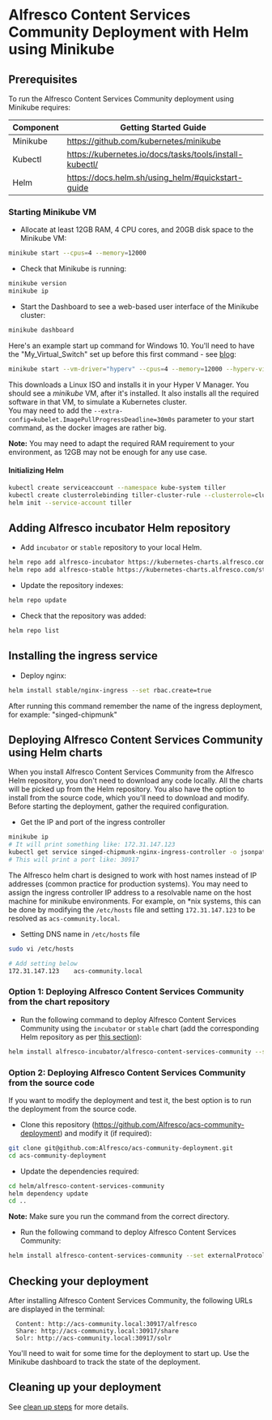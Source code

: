 # Alfresco Content Services Community Deployment with Helm using Minikube

## Prerequisites

To run the Alfresco Content Services Community deployment using Minikube requires:

| Component   | Getting Started Guide |
| ------------| --------------------- |
| Minikube    | https://github.com/kubernetes/minikube |
| Kubectl     | https://kubernetes.io/docs/tasks/tools/install-kubectl/ |
| Helm        | https://docs.helm.sh/using_helm/#quickstart-guide |

### Starting Minikube VM

* Allocate at least 12GB RAM, 4 CPU cores, and 20GB disk space to the Minikube VM:
```bash
minikube start --cpus=4 --memory=12000
```
* Check that Minikube is running:
```bash
minikube version
minikube ip
```
* Start the Dashboard to see a web-based user interface of the Minikube cluster:
```bash
minikube dashboard
```

Here's an example start up command for Windows 10. You'll need to have the "My_Virtual_Switch" set up before this first command - see [blog](https://blogs.msdn.microsoft.com/wasimbloch/2017/01/23/setting-up-kubernetes-on-windows10-laptop-with-minikube/):
```bash
minikube start --vm-driver="hyperv" --cpus=4 --memory=12000 --hyperv-virtual-switch="My_Virtual_Switch" --v=7 --alsologtostderr
```
This downloads a Linux ISO and installs it in your Hyper V Manager. You should see a _minikube_ VM, after it's installed. It also installs all the required software in that VM, to simulate a Kubernetes cluster.  
You may need to add the ```--extra-config=kubelet.ImagePullProgressDeadline=30m0s``` parameter to your start command, as the docker images are rather big.

**Note:** You may need to adapt the required RAM requirement to your environment, as 12GB may not be enough for any use case.

#### Initializing Helm

```bash
kubectl create serviceaccount --namespace kube-system tiller
kubectl create clusterrolebinding tiller-cluster-rule --clusterrole=cluster-admin --serviceaccount=kube-system:tiller
helm init --service-account tiller
```

## Adding Alfresco incubator Helm repository

* Add `incubator` or `stable` repository to your local Helm.
```bash
helm repo add alfresco-incubator https://kubernetes-charts.alfresco.com/incubator
helm repo add alfresco-stable https://kubernetes-charts.alfresco.com/stable
```

* Update the repository indexes:
```bash
helm repo update
```

* Check that the repository was added:
```bash
helm repo list
```

## Installing the ingress service

* Deploy nginx:
```bash
helm install stable/nginx-ingress --set rbac.create=true
```

After running this command remember the name of the ingress deployment, for example: "singed-chipmunk"


## Deploying Alfresco Content Services Community using Helm charts

When you install Alfresco Content Services Community from the Alfresco Helm repository, you don't need to download any code locally. All the charts will be picked up from the Helm repository.  You also have the option to install from the source code, which you'll need to download and modify.  Before starting the deployment, gather the required configuration.

* Get the IP and port of the ingress controller
```bash
minikube ip
# It will print something like: 172.31.147.123
kubectl get service singed-chipmunk-nginx-ingress-controller -o jsonpath={.spec.ports[0].nodePort}
# This will print a port like: 30917
```

The Alfresco helm chart is designed to work with host names instead of IP addresses (common practice for production systems). You may need to assign the ingress controller IP address to a resolvable name on the host machine for minikube environments. For example, on *nix systems, this can be done by modifying the `/etc/hosts` file and setting `172.31.147.123` to be resolved as `acs-community.local`.

* Setting DNS name in `/etc/hosts` file
```bash
sudo vi /etc/hosts

# Add setting below
172.31.147.123    acs-community.local
```

### Option 1: Deploying Alfresco Content Services Community from the chart repository

* Run the following command to deploy Alfresco Content Services Community using the `incubator` or `stable` chart (add the corresponding Helm repository as per [this section](#adding-alfresco-incubator-helm-repository)):
```bash
helm install alfresco-incubator/alfresco-content-services-community --set externalProtocol="http" --set externalHost="acs-community.local" --set externalPort="30917"
```

### Option 2: Deploying Alfresco Content Services Community from the source code

If you want to modify the deployment and test it, the best option is to run the deployment from the source code.

* Clone this repository (https://github.com/Alfresco/acs-community-deployment) and modify it (if required):
```bash
git clone git@github.com:Alfresco/acs-community-deployment.git
cd acs-community-deployment
```
* Update the dependencies required:
```bash
cd helm/alfresco-content-services-community
helm dependency update
cd ..
```
**Note:** Make sure you run the command from the correct directory.

* Run the following command to deploy Alfresco Content Services Community:
```bash
helm install alfresco-content-services-community --set externalProtocol="http" --set externalHost="acs-community.local" --set externalPort="30917"
```

## Checking your deployment

After installing Alfresco Content Services Community, the following URLs are displayed in the terminal:
```
  Content: http://acs-community.local:30917/alfresco
  Share: http://acs-community.local:30917/share
  Solr: http://acs-community.local:30917/solr
```
You'll need to wait for some time for the deployment to start up. Use the Minikube dashboard to track the state of the deployment.

## Cleaning up your deployment

See [clean up steps](helm-deployment-aws_kops.md#cleaning-up-your-deployment) for more details.
